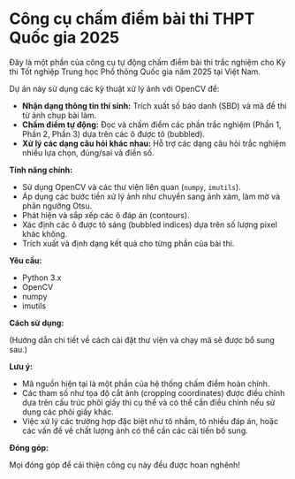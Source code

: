 # Công cụ chấm điểm bài thi THPT Quốc gia 2025

Đây là một phần của công cụ tự động chấm điểm bài thi trắc nghiệm cho Kỳ thi Tốt nghiệp Trung học Phổ thông Quốc gia năm 2025 tại Việt Nam.

Dự án này sử dụng các kỹ thuật xử lý ảnh với OpenCV để:

- **Nhận dạng thông tin thí sinh:** Trích xuất số báo danh (SBD) và mã đề thi từ ảnh chụp bài làm.
- **Chấm điểm tự động:** Đọc và chấm điểm các phần trắc nghiệm (Phần 1, Phần 2, Phần 3) dựa trên các ô được tô (bubbled).
- **Xử lý các dạng câu hỏi khác nhau:** Hỗ trợ các dạng câu hỏi trắc nghiệm nhiều lựa chọn, đúng/sai và điền số.

**Tính năng chính:**

- Sử dụng OpenCV và các thư viện liên quan (`numpy`, `imutils`).
- Áp dụng các bước tiền xử lý ảnh như chuyển sang ảnh xám, làm mờ và phân ngưỡng Otsu.
- Phát hiện và sắp xếp các ô đáp án (contours).
- Xác định các ô được tô sáng (bubbled indices) dựa trên số lượng pixel khác không.
- Trích xuất và định dạng kết quả cho từng phần của bài thi.

**Yêu cầu:**

- Python 3.x
- OpenCV
- numpy
- imutils

**Cách sử dụng:**

(Hướng dẫn chi tiết về cách cài đặt thư viện và chạy mã sẽ được bổ sung sau.)

**Lưu ý:**

- Mã nguồn hiện tại là một phần của hệ thống chấm điểm hoàn chỉnh.
- Các tham số như tọa độ cắt ảnh (cropping coordinates) được điều chỉnh dựa trên cấu trúc phôi giấy thi cụ thể và có thể cần điều chỉnh nếu sử dụng các phôi giấy khác.
- Việc xử lý các trường hợp đặc biệt như tô nhầm, tô nhiều đáp án, hoặc các vấn đề về chất lượng ảnh có thể cần các cải tiến bổ sung.

**Đóng góp:**

Mọi đóng góp để cải thiện công cụ này đều được hoan nghênh!
